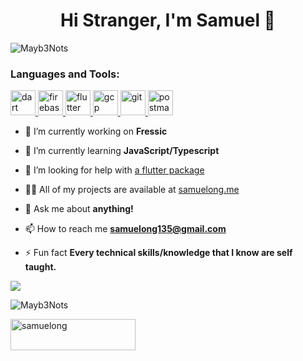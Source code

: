 <h1 align="center">Hi Stranger, I'm Samuel 👋</h1>
<p align="left"> <img src="https://komarev.com/ghpvc/?username=Mayb3Nots&label=Profile%20views&color=0e75b6&style=flat" alt="Mayb3Nots" /> </p>
<h3 align="left">Languages and Tools:</h3>
<p align="left"> <a href="https://dart.dev" target="_blank"> <img src="https://www.vectorlogo.zone/logos/dartlang/dartlang-icon.svg" alt="dart" width="40" height="40"/> </a> <a href="https://firebase.google.com/" target="_blank"> <img src="https://www.vectorlogo.zone/logos/firebase/firebase-icon.svg" alt="firebase" width="40" height="40"/> </a> <a href="https://flutter.dev" target="_blank"> <img src="https://www.vectorlogo.zone/logos/flutterio/flutterio-icon.svg" alt="flutter" width="40" height="40"/> </a> <a href="https://cloud.google.com" target="_blank"> <img src="https://www.vectorlogo.zone/logos/google_cloud/google_cloud-icon.svg" alt="gcp" width="40" height="40"/> </a> <a href="https://git-scm.com/" target="_blank"> <img src="https://www.vectorlogo.zone/logos/git-scm/git-scm-icon.svg" alt="git" width="40" height="40"/> </a> <a href="https://postman.com" target="_blank"> <img src="https://www.vectorlogo.zone/logos/getpostman/getpostman-icon.svg" alt="postman" width="40" height="40"/> </a> </p>


- 🔭 I’m currently working on **Fressic**

- 🌱 I’m currently learning **JavaScript/Typescript**

- 🤝 I’m looking for help with [a flutter package](https://github.com/Mayb3Nots/zoom_pinch_overlay)

- 👨‍💻 All of my projects are available at [samuelong.me](samuelong.me)

- 💬 Ask me about **anything!**

- 📫 How to reach me **samuelong135@gmail.com**

- ⚡ Fun fact **Every technical skills/knowledge that I know are self taught.**



<img src = "https://github-readme-stats.vercel.app/api?username=Mayb3Nots&&show_icons=true&title_color=ffffff&icon_color=FFFFFF&text_color=FFFFFF&bg_color=30,AA076B,61045F&custom_title=My Github Stats&count_private=true" />

<p><img align="center" src="https://github-readme-streak-stats.herokuapp.com/?user=Mayb3Nots&" alt="Mayb3Nots" /></p>

<p><a href="https://www.buymeacoffee.com/samuelong"> <img align="left" src="https://cdn.buymeacoffee.com/buttons/v2/default-yellow.png" height="50" width="200" alt="samuelong" /></a></p><br><br>




